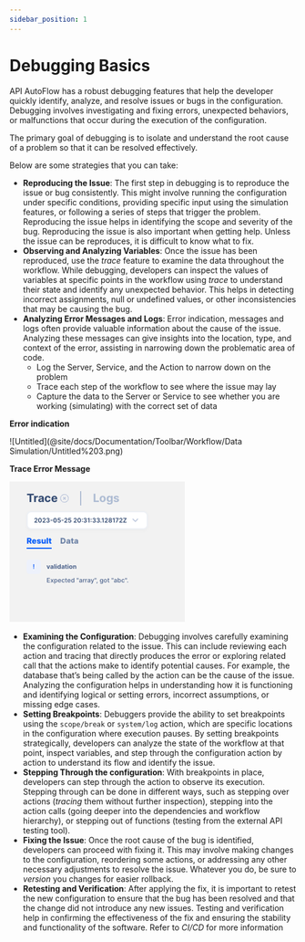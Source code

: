```yaml
---
sidebar_position: 1
---
```

# Debugging Basics

API AutoFlow has a robust debugging features that help the developer quickly identify, analyze, and resolve issues or bugs in the configuration. Debugging involves investigating and fixing errors, unexpected behaviors, or malfunctions that occur during the execution of the configuration.

The primary goal of debugging is to isolate and understand the root cause of a problem so that it can be resolved effectively. 

Below are some strategies that you can take:

- **Reproducing the Issue**: The first step in debugging is to reproduce the issue or bug consistently. This might involve running the configuration under specific conditions, providing specific input using the simulation features, or following a series of steps that trigger the problem. Reproducing the issue helps in identifying the scope and severity of the bug.
Reproducing the issue is also important when getting help.  Unless the issue can be reproduces, it is difficult to know what to fix.
- **Observing and Analyzing Variables**: Once the issue has been reproduced, use the *trace* feature to examine the data throughout the workflow.  While debugging, developers can inspect the values of variables at specific points in the workflow using *trace* to understand their state and identify any unexpected behavior. This helps in detecting incorrect assignments, null or undefined values, or other inconsistencies that may be causing the bug.
- **Analyzing Error Messages and Logs**: Error indication, messages and logs often provide valuable information about the cause of the issue. Analyzing these messages can give insights into the location, type, and context of the error, assisting in narrowing down the problematic area of code.
    - Log the Server, Service, and the Action to narrow down on the problem
    - Trace each step of the workflow to see where the issue may lay
    - Capture the data to the Server or Service to see whether you are working (simulating) with the correct set of data

**Error indication**

![Untitled](@site/docs/Documentation/Toolbar/Workflow/Data Simulation/Untitled%203.png)

**Trace Error Message**

![Untitled](Untitled.png)

- **Examining the Configuration**: Debugging involves carefully examining the configuration related to the issue. This can include reviewing each action and tracing that directly produces the error or exploring related call that the actions make to identify potential causes. For example, the database that’s being called by the action can be the cause of the issue.  Analyzing the configuration helps in understanding how it is functioning and identifying logical or setting errors, incorrect assumptions, or missing edge cases.
- **Setting Breakpoints**: Debuggers provide the ability to set breakpoints using the `scope/break` or `system/log` action, which are specific locations in the configuration where execution pauses. By setting breakpoints strategically, developers can analyze the state of the workflow at that point, inspect variables, and step through the configuration action by action to understand its flow and identify the issue.
- **Stepping Through the configuration**: With breakpoints in place, developers can step through the action to observe its execution. Stepping through can be done in different ways, such as stepping over actions (*tracing* them without further inspection), stepping into the action calls (going deeper into the dependencies and workflow hierarchy), or stepping out of functions (testing from the external API testing tool).
- **Fixing the Issue**: Once the root cause of the bug is identified, developers can proceed with fixing it. This may involve making changes to the configuration, reordering some actions, or addressing any other necessary adjustments to resolve the issue.  Whatever you do, be sure to *version* you changes for easier rollback.
- **Retesting and Verification**: After applying the fix, it is important to retest the new configuration to ensure that the bug has been resolved and that the change did not introduce any new issues. Testing and verification help in confirming the effectiveness of the fix and ensuring the stability and functionality of the software.  Refer to *CI/CD* for more information